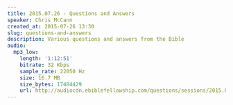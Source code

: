 ```yaml
---
title: 2015.07.26 - Questions and Answers
speaker: Chris McCann
created_at: 2015-07-26 13:30
slug: questions-and-answers
description: Various questions and answers from the Bible
audio:
  mp3_low:
    length: '1:12:51'
    bitrate: 32 Kbps
    sample_rate: 22050 Hz
    size: 16.7 MB
    size_bytes: 17484429
    url: http://audiocdn.ebiblefellowship.com/questions/sessions/2015.07.26_McCann_-_Questions_and_Answers.mp3
---
```

